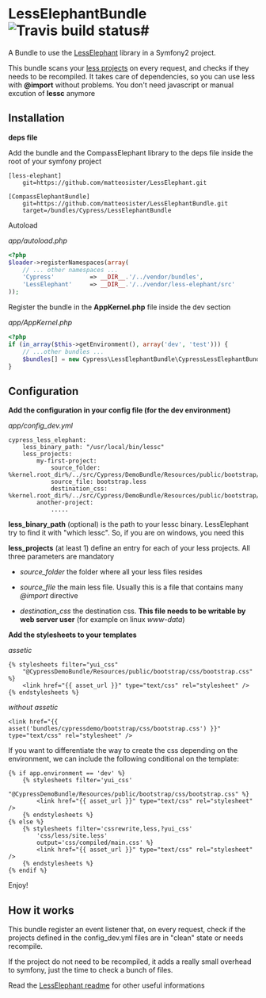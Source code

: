 # LessElephantBundle ![Travis build status](https://secure.travis-ci.org/matteosister/LessElephantBundle.png)#

A Bundle to use the [LessElephant](https://github.com/matteosister/LessElephant) library in a Symfony2 project.

This bundle scans your [less projects](http://lesscss.org/) on every request, and checks if they needs to be recompiled. It takes care of dependencies, so you can use less with **@import** without problems. You don't need javascript or manual excution of **lessc** anymore

Installation
------------

**deps file**

Add the bundle and the CompassElephant library to the deps file inside the root of your symfony project

```
[less-elephant]
    git=https://github.com/matteosister/LessElephant.git

[CompassElephantBundle]
    git=https://github.com/matteosister/LessElephantBundle.git
    target=/bundles/Cypress/LessElephantBundle
```

Autoload

*app/autoload.php*

``` php
<?php
$loader->registerNamespaces(array(
    // ... other namespaces ...
    'Cypress'          => __DIR__.'/../vendor/bundles',
    'LessElephant'     => __DIR__.'/../vendor/less-elephant/src'
));
```

Register the bundle in the **AppKernel.php** file inside the dev section

*app/AppKernel.php*

``` php
<?php
if (in_array($this->getEnvironment(), array('dev', 'test'))) {
    // ...other bundles ...
    $bundles[] = new Cypress\LessElephantBundle\CypressLessElephantBundle();
}
```

Configuration
-------------

**Add the configuration in your config file (for the dev environment)**

*app/config_dev.yml*

```
cypress_less_elephant:
    less_binary_path: "/usr/local/bin/lessc"
    less_projects:
        my-first-project:
            source_folder: %kernel.root_dir%/../src/Cypress/DemoBundle/Resources/public/bootstrap/less
            source_file: bootstrap.less
            destination_css: %kernel.root_dir%/../src/Cypress/DemoBundle/Resources/public/bootstrap/css/bootstrap.css
        another-project:
            .....
```

**less_binary_path** (optional) is the path to your lessc binary. LessElephant try to find it with "which lessc". So, if you are on windows, you need this

**less_projects** (at least 1) define an entry for each of your less projects. All three parameters are mandatory

- *source_folder* the folder where all your less files resides

- *source_file* the main less file. Usually this is a file that contains many *@import* directive

- *destination_css* the destination css. **This file needs to be writable by web server user** (for example on linux *www-data*)


**Add the stylesheets to your templates**

*assetic*

```
{% stylesheets filter="yui_css"
    "@CypressDemoBundle/Resources/public/bootstrap/css/bootstrap.css" %}
    <link href="{{ asset_url }}" type="text/css" rel="stylesheet" />
{% endstylesheets %}
```

*without assetic*

```
<link href="{{ asset('bundles/cypressdemo/bootstrap/css/bootstrap.css') }}" type="text/css" rel="stylesheet" />
```

If you want to differentiate the way to create the css depending on the environment, we can include the following conditional on the template:
```
{% if app.environment == 'dev' %}
    {% stylesheets filter='yui_css'
        "@CypressDemoBundle/Resources/public/bootstrap/css/bootstrap.css" %}
        <link href="{{ asset_url }}" type="text/css" rel="stylesheet" />
    {% endstylesheets %}
{% else %}
    {% stylesheets filter='cssrewrite,less,?yui_css'
        'css/less/site.less'
        output='css/compiled/main.css' %}
        <link href="{{ asset_url }}" type="text/css" rel="stylesheet" />
    {% endstylesheets %}
{% endif %}
```


Enjoy!

How it works
------------

This bundle register an event listener that, on every request, check if the projects defined in the config_dev.yml files are in "clean" state or needs recompile.

If the project do not need to be recompiled, it adds a really small overhead to symfony, just the time to check a bunch of files.

Read the [LessElephant readme](https://github.com/matteosister/LessElephant) for other useful informations
